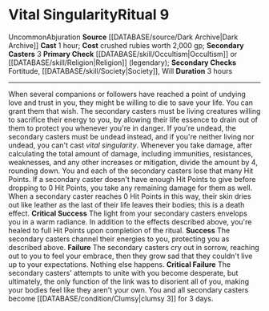﻿---
area: null
cost: crushed rubies worth 2,000 gp
duration: 3 hours
element: null
heighten: null
heighten_level: '9'
id: '90'
level: '9'
name: Vital Singularity
primary_check: '[[DATABASE/skill/Occultism|Occultism]] or [[DATABASE/skill/Religion|Religion]]
  (legendary)'
range: null
rarity: Uncommon
requirement: null
rus_type_level: null
school: Abjuration
secondary_casters: '3'
secondary_check: Fortitude, [[DATABASE/skill/Society|Society]] , Will
source: '[[DATABASE/source/Dark Archive|Dark Archive]]'
target: null
trait:
- '[[DATABASE/trait/Abjuration|Abjuration]]'
- '[[DATABASE/trait/Uncommon|Uncommon]]'
type: Ritual

---
# Vital Singularity<span class="item-type">Ritual 9</span>

<span class="trait-uncommon item-trait">Uncommon</span><span class="item-trait">Abjuration</span>
**Source** [[DATABASE/source/Dark Archive|Dark Archive]]
**Cast** 1 hour; **Cost** crushed rubies worth 2,000 gp; **Secondary Casters** 3
**Primary Check** [[DATABASE/skill/Occultism|Occultism]] or [[DATABASE/skill/Religion|Religion]] (legendary); **Secondary Checks** Fortitude, [[DATABASE/skill/Society|Society]], Will
**Duration** 3 hours

---
When several companions or followers have reached a point of undying love and trust in you, they might be willing to die to save your life. You can grant them that wish. The secondary casters must be living creatures willing to sacrifice their energy to you, by allowing their life essence to drain out of them to protect you whenever you're in danger. If you're undead, the secondary casters must be undead instead, and if you're neither living nor undead, you can't cast _vital singularity_. Whenever you take damage, after calculating the total amount of damage, including immunities, resistances, weaknesses, and any other increases or mitigation, divide the amount by 4, rounding down. You and each of the secondary casters lose that many Hit Points. If a secondary caster doesn't have enough Hit Points to give before dropping to 0 Hit Points, you take any remaining damage for them as well. When a secondary caster reaches 0 Hit Points in this way, their skin dries out like leather as the last of their life leaves their bodies; this is a death effect.
**Critical Success** The light from your secondary casters envelops you in a warm radiance. In addition to the effects described above, you're healed to full Hit Points upon completion of the ritual.
**Success** The secondary casters channel their energies to you, protecting you as described above.
**Failure** The secondary casters cry out in sorrow, reaching out to you to feel your embrace, then they grow sad that they couldn't live up to your expectations. Nothing else happens.
**Critical Failure** The secondary casters' attempts to unite with you become desperate, but ultimately, the only function of the link was to disorient all of you, making your bodies feel like they aren't your own. You and all secondary casters become [[DATABASE/condition/Clumsy|clumsy 3]] for 3 days.